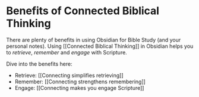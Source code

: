 # Benefits of Connected Biblical Thinking
There are plenty of benefits in using Obsidian for Bible Study (and your personal notes). Using [[Connected Biblical Thinking]] in Obsidian helps you to *retrieve*, *remember* and *engage* with Scripture.

Dive into the benefits here:
* Retrieve: [[Connecting simplifies retrieving]]
* Remember: [[Connecting strengthens remembering]]
* Engage: [[Connecting makes you engage Scripture]]